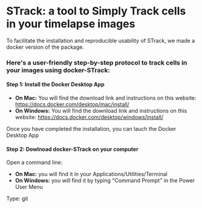 # STrack: a tool to Simply Track cells in your timelapse images

To facilitate the installation and reproducible usability of STrack, we made a docker version of the package.

### Here's a user-friendly step-by-step protocol to track cells in your images using docker-STrack:

#### Step 1: Install the Docker Desktop App

- **On Mac:** You will find the download link and instructions on this website: https://docs.docker.com/desktop/mac/install/
- **On Windows:** You will find the download link and instructions on this website: https://docs.docker.com/desktop/windows/install/

Once you have completed the installation, you can lauch the Docker Desktop App

#### Step 2: Dowlnoad docker-STrack on your computer

Open a command line:
- **On Mac:** you will find it in your Applications/Utilities/Terminal
- **On Windows:** you will find it by typing "Command Prompt" in the Power User Menu

Type:
    git







